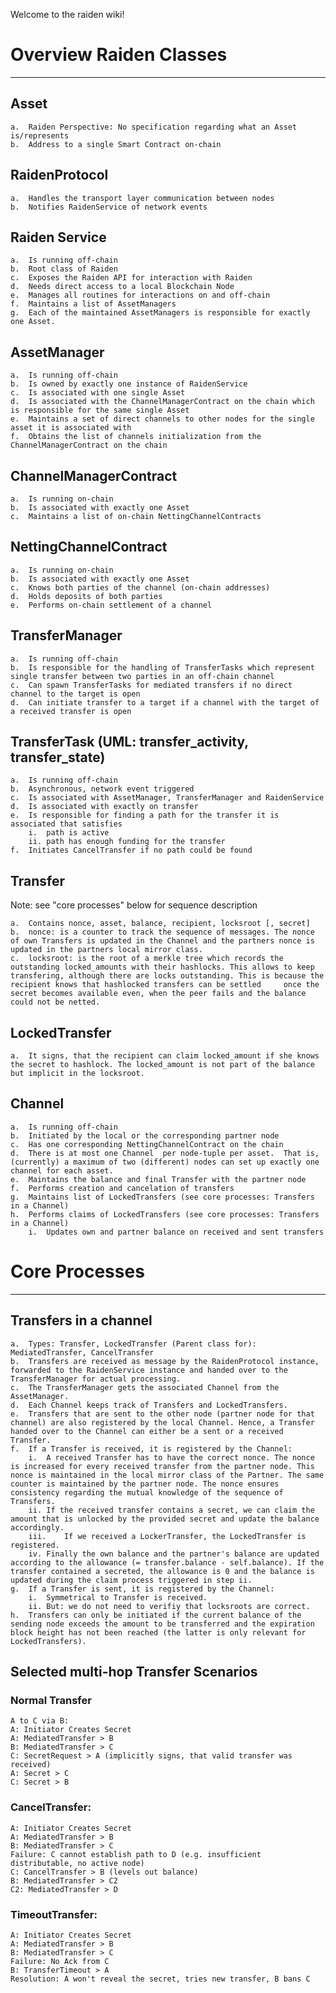 Welcome to the raiden wiki!

# Overview Raiden Classes
-------------------------

##	Asset
	a.	Raiden Perspective: No specification regarding what an Asset is/represents
	b.	Address to a single Smart Contract on-chain
	
##	RaidenProtocol
	a.	Handles the transport layer communication between nodes
	b.	Notifies RaidenService of network events
	
##	Raiden Service
	a.	Is running off-chain
	b.	Root class of Raiden
	c.	Exposes the Raiden API for interaction with Raiden
	d.	Needs direct access to a local Blockchain Node
	e.	Manages all routines for interactions on and off-chain
	f.	Maintains a list of AssetManagers 
	g.	Each of the maintained AssetManagers is responsible for exactly one Asset.

##	AssetManager
	a.	Is running off-chain
	b.	Is owned by exactly one instance of RaidenService
	c.	Is associated with one single Asset
	d.	Is associated with the ChannelManagerContract on the chain which is responsible for the same single Asset
	e.	Maintains a set of direct channels to other nodes for the single asset it is associated with
	f.	Obtains the list of channels initialization from the ChannelManagerContract on the chain
	
##	ChannelManagerContract
	a.	Is running on-chain
	b.	Is associated with exactly one Asset
	c.	Maintains a list of on-chain NettingChannelContracts
	
##	NettingChannelContract
	a.	Is running on-chain
	b.	Is associated with exactly one Asset
	c.	Knows both parties of the channel (on-chain addresses)
	d.	Holds deposits of both parties
	e.	Performs on-chain settlement of a channel
	
##	TransferManager
	a.	Is running off-chain
	b.	Is responsible for the handling of TransferTasks which represent single transfer between two parties in an off-chain channel
	c.	Can spawn TransferTasks for mediated transfers if no direct channel to the target is open
	d.	Can initiate transfer to a target if a channel with the target of a received transfer is open
	
##	TransferTask (UML: transfer_activity, transfer_state)
	a.	Is running off-chain
	b.	Asynchronous, network event triggered
	c.	Is associated with AssetManager, TransferManager and RaidenService
	d.	Is associated with exactly on transfer
	e.	Is responsible for finding a path for the transfer it is associated that satisfies
		i.	path is active
		ii.	path has enough funding for the transfer
	f.	Initiates CancelTransfer if no path could be found
	
##	Transfer 
Note: see "core processes" below for sequence description

	a.	Contains nonce, asset, balance, recipient, locksroot [, secret]
	b.	nonce: is a counter to track the sequence of messages. The nonce of own Transfers is updated in the Channel and the partners nonce is updated in the partners local mirror class.
	c.	locksroot: is the root of a merkle tree which records the outstanding locked_amounts with their hashlocks. This allows to keep transfering, although there are locks outstanding. This is because the recipient knows that hashlocked transfers can be settled     once the secret becomes available even, when the peer fails and the balance could not be netted.
	
##	LockedTransfer
	a.	It signs, that the recipient can claim locked_amount if she knows the secret to hashlock. The locked_amount is not part of the balance but implicit in the locksroot.
	
##	Channel
	a.	Is running off-chain
	b.	Initiated by the local or the corresponding partner node
	c.	Has one corresponding NettingChannelContract on the chain
	d.	There is at most one Channel  per node-tuple per asset.  That is, (currently) a maximum of two (different) nodes can set up exactly one channel for each asset.
	e.	Maintains the balance and final Transfer with the partner node
	f.	Performs creation and cancelation of transfers
	g.	Maintains list of LockedTransfers (see core processes: Transfers in a Channel)
	h.	Performs claims of LockedTransfers (see core processes: Transfers in a Channel)
		i.	Updates own and partner balance on received and sent transfers

		
# Core Processes
----------------

## Transfers in a channel
	a.	Types: Transfer, LockedTransfer (Parent class for): MediatedTransfer, CancelTransfer
	b.	Transfers are received as message by the RaidenProtocol instance, forwarded to the RaidenService instance and handed over to the TransferManager for actual processing.
	c.	The TransferManager gets the associated Channel from the AssetManager.
	d.	Each Channel keeps track of Transfers and LockedTransfers. 
	e.	Transfers that are sent to the other node (partner node for that channel) are also registered by the local Channel. Hence, a Transfer handed over to the Channel can either be a sent or a received Transfer.
	f.	If a Transfer is received, it is registered by the Channel:
		i.	A received Transfer has to have the correct nonce. The nonce is increased for every received transfer from the partner node. This nonce is maintained in the local mirror class of the Partner. The same counter is maintained by the partner node. The nonce ensures consistency regarding the mutual knowledge of the sequence of Transfers. 
		ii.	If the received transfer contains a secret, we can claim the amount that is unlocked by the provided secret and update the balance accordingly.
		iii.	If we received a LockerTransfer, the LockedTransfer is registered.
		iv.	Finally the own balance and the partner's balance are updated according to the allowance (= transfer.balance - self.balance). If the transfer contained a secreted, the allowance is 0 and the balance is updated during the claim process triggered in step ii.
	g.	If a Transfer is sent, it is registered by the Channel:
		i.	Symmetrical to Transfer is received.
		ii.	But: we do not need to verifiy that locksroots are correct.
	h.	Transfers can only be initiated if the current balance of the sending node exceeds the amount to be transferred and the expiration block height has not been reached (the latter is only relevant for LockedTransfers).

	
## Selected multi-hop Transfer Scenarios
### Normal Transfer
	A to C via B:
	A: Initiator Creates Secret
	A: MediatedTransfer > B
	B: MediatedTransfer > C
	C: SecretRequest > A (implicitly signs, that valid transfer was received)
	A: Secret > C
	C: Secret > B

### CancelTransfer:
	A: Initiator Creates Secret
	A: MediatedTransfer > B
	B: MediatedTransfer > C
	Failure: C cannot establish path to D (e.g. insufficient distributable, no active node)
	C: CancelTransfer > B (levels out balance)
	B: MediatedTransfer > C2
	C2: MediatedTransfer > D

### TimeoutTransfer:
	A: Initiator Creates Secret
	A: MediatedTransfer > B
	B: MediatedTransfer > C
	Failure: No Ack from C
	B: TransferTimeout > A
	Resolution: A won't reveal the secret, tries new transfer, B bans C
